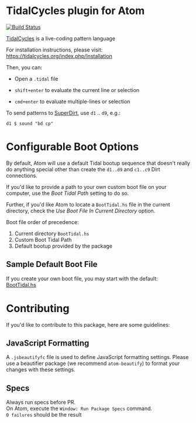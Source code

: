 # TidalCycles plugin for Atom
[![Build Status](https://travis-ci.org/tidalcycles/atom-tidalcycles.svg?branch=master)](https://travis-ci.org/tidalcycles/atom-tidalcycles)

[TidalCycles](https://tidalcycles.org) is a live-coding pattern language

For installation instructions, please visit:
  https://tidalcycles.org/index.php/Installation

Then, you can:
  * Open a `.tidal` file

  * `shift+enter` to evaluate the current line or selection

  * `cmd+enter` to evaluate multiple-lines or selection

To send patterns to [SuperDirt](https://github.com/musikinformatik/SuperDirt), use `d1` .. `d9`, e.g.:

````
d1 $ sound "bd cp"
````

# Configurable Boot Options

By default, Atom will use a default Tidal bootup sequence that doesn't really do
anything special other than create the `d1..d9` and `c1..c9` Dirt connections.

If you'd like to provide a path to your own custom boot file on your computer, use
the *Boot Tidal Path* setting to do so.

Further, if you'd like Atom to locate a `BootTidal.hs` file in the current directory,
check the *Use Boot File In Current Directory* option.

Boot file order of precedence:

1. Current directory `BootTidal.hs`
2. Custom Boot Tidal Path
3. Default bootup provided by the package

## Sample Default Boot File

If you create your own boot file, you may start with the default:\
[BootTidal.hs](lib/BootTidal.hs)

# Contributing

If you'd like to contribute to this package, here are some guidelines:

## JavaScript Formatting

A `.jsbeautifyfc` file is used to define JavaScript formatting settings. Please use
a beautifier package (we recommend `atom-beautify`) to format your changes with
these settings.

## Specs

Always run specs before PR.  
On Atom, execute the `Window: Run Package Specs` command.  
`0 failures` should be the result
